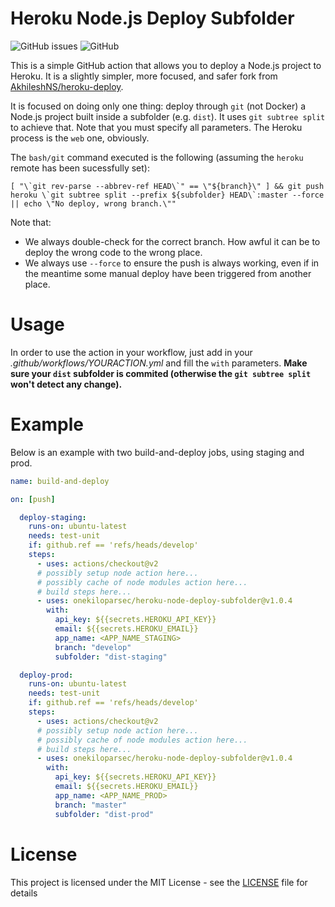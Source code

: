 # Heroku Node.js Deploy Subfolder

![GitHub issues](https://img.shields.io/github/issues/onekiloparsec/heroku-node-deploy-subfolder.svg)
![GitHub](https://img.shields.io/github/license/onekiloparsec/heroku-node-deploy-subfolder.svg)

This is a simple GitHub action that allows you to deploy a Node.js project to Heroku. It is a slightly simpler, more focused, and safer fork from [AkhileshNS/heroku-deploy](https://github.com/AkhileshNS/heroku-deploy).

It is focused on doing only one thing: deploy through `git` (not Docker) a Node.js project built inside a subfolder (e.g. `dist`). It uses `git subtree split` to achieve that. Note that you must specify all parameters. The Heroku process is the `web` one, obviously.

The  `bash/git` command executed is the following (assuming the `heroku` remote has been sucessfully set):

```
[ "\`git rev-parse --abbrev-ref HEAD\`" == \"${branch}\" ] && git push heroku \`git subtree split --prefix ${subfolder} HEAD\`:master --force || echo \"No deploy, wrong branch.\""
```

Note that:
* We always double-check for the correct branch. How awful it can be to deploy the wrong code to the wrong place.
* We always use `--force` to ensure the push is always working, even if in the meantime some manual deploy have been triggered from another place.

# Usage

In order to use the action in your workflow, just add in your _.github/workflows/YOURACTION.yml_ and fill the `with` parameters. **Make sure your `dist` subfolder is commited (otherwise the `git subtree split` won't detect any change).**

# Example

Below is an example with two build-and-deploy jobs, using staging and prod.

```yaml
name: build-and-deploy

on: [push]

  deploy-staging:
    runs-on: ubuntu-latest
    needs: test-unit
    if: github.ref == 'refs/heads/develop'
    steps:
      - uses: actions/checkout@v2
      # possibly setup node action here...
      # possibly cache of node modules action here...
      # build steps here...
      - uses: onekiloparsec/heroku-node-deploy-subfolder@v1.0.4
        with:
          api_key: ${{secrets.HEROKU_API_KEY}}
          email: ${{secrets.HEROKU_EMAIL}}
          app_name: <APP_NAME_STAGING>
          branch: "develop"
          subfolder: "dist-staging"

  deploy-prod:
    runs-on: ubuntu-latest
    needs: test-unit
    if: github.ref == 'refs/heads/develop'
    steps:
      - uses: actions/checkout@v2
      # possibly setup node action here...
      # possibly cache of node modules action here...
      # build steps here...
      - uses: onekiloparsec/heroku-node-deploy-subfolder@v1.0.4
        with:
          api_key: ${{secrets.HEROKU_API_KEY}}
          email: ${{secrets.HEROKU_EMAIL}}
          app_name: <APP_NAME_PROD>
          branch: "master"
          subfolder: "dist-prod"
```

# License

This project is licensed under the MIT License - see the [LICENSE](https://github.com/onekiloparsec/heroku-node-deploy-subfolder/blob/master/LICENSE) file for details
